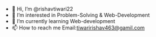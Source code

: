 - 👋 Hi, I’m @rishavtiwari22
- 👀 I’m interested in Problem-Solving & Web-Development
- 🌱 I’m currently learning Web-development
- 📫 How to reach me Email:tiwaririshav463@gamil.com

<!---
rishavtiwari22/rishavtiwari22 is a ✨ special ✨ repository because its `README.md` (this file) appears on your GitHub profile.
You can click the Preview link to take a look at your changes.
--->
